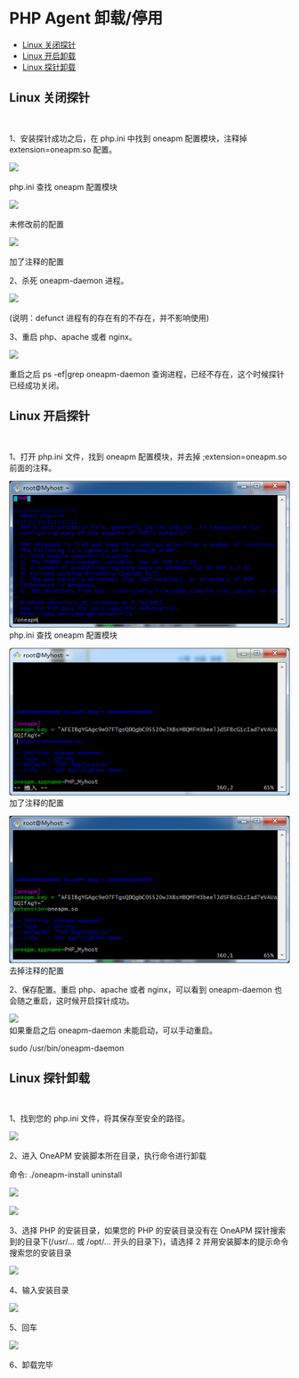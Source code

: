 # PHP Agent 卸载/停用

* [Linux 关闭探针](#1)<br>
* [Linux  开启卸载](#2)<br>
* [Linux 探针卸载](#3)<br>


## <h2 id="1">Linux 关闭探针</h2> <br>

1、安装探针成功之后，在 php.ini 中找到 oneapm 配置模块，注释掉 extension=oneapm.so 配置。

<!--![](http://club.oneapm.com/uploads/default/original/2X/1/1629fba2c3d9b96a5720615e33032d983a24a299.png)--> 
![](/images/myr/p011.png) <br>

php.ini 查找 oneapm 配置模块

<!--![](http://club.oneapm.com/uploads/default/original/2X/0/06bd130efec9795fc82539c8980ce9eb2694a085.png)--> 
![](/images/myr/p0120.png) <br>

未修改前的配置

<!--![](http://club.oneapm.com/uploads/default/original/2X/8/8af9d2bfe0cf02d81af5c222eb082bfdfa4847ba.png)--> 
![](/images/myr/p013.png) <br>

加了注释的配置

2、杀死 oneapm-daemon 进程。

<!--![](http://club.oneapm.com/uploads/default/original/2X/7/7d5018d27b73245670048165846996184ddf0bc4.png)--> 
![](/images/myr/p014.png) <br>

(说明：defunct 进程有的存在有的不存在，并不影响使用)

3、重启 php、apache 或者 nginx。

<!--![](http://club.oneapm.com/uploads/default/original/2X/8/8dad21d5e0a53df6e7a464abf9c5f715f9397f74.png)--> 
![](/images/myr/p015.png) <br>

重启之后 ps -ef|grep oneapm-daemon 查询进程，已经不存在，这个时候探针已经成功关闭。

## <h2 id="2">Linux 开启探针</h2> <br>

1、打开 php.ini 文件，找到 oneapm 配置模块，并去掉 ;extension=oneapm.so 前面的注释。

<!--![](http://club.oneapm.com/uploads/default/original/2X/1/1629fba2c3d9b96a5720615e33032d983a24a299.png)--> 
![](/images/myr/p016.png) <br> 
php.ini 查找 oneapm 配置模块

<!--![](http://club.oneapm.com/uploads/default/original/2X/8/8af9d2bfe0cf02d81af5c222eb082bfdfa4847ba.png)--> 
![](/images/myr/p017.png) <br>
加了注释的配置

<!--![](http://club.oneapm.com/uploads/default/original/2X/0/06bd130efec9795fc82539c8980ce9eb2694a085.png)--> 
![](/images/myr/p018.png) <br>
去掉注释的配置

2、保存配置。重启 php、apache 或者 nginx，可以看到 oneapm-daemon 也会随之重启，这时候开启探针成功。

<!--![](http://club.oneapm.com/uploads/default/original/2X/8/86360f69eedf5174eff76eb245403421c5129ead.png)--> 
![](/images/myr/p019.png) <br>
如果重启之后 oneapm-daemon 未能启动，可以手动重启。

sudo /usr/bin/oneapm-daemon

## <h2 id="3">Linux 探针卸载</h2> <br>

1、找到您的 php.ini 文件，将其保存至安全的路径。

<!--![](https://oneapm.kf5.com/attachments/download/339137/00156567e979174521befa976bd2520)-->
![](/images/myr/p020.png)

2、进入 OneAPM 安装脚本所在目录，执行命令进行卸载

命令: ./oneapm-install uninstall

<!--![](https://oneapm.kf5.com/attachments/download/274094/00156209621630054f1483dcfe73f46)-->
![](/images/myr/p021.png)

<!--![](https://oneapm.kf5.com/attachments/download/274097/0015620963c7356d1f6ff463326b37c)-->
![](/images/myr/p022.png)

3、选择 PHP 的安装目录，如果您的 PHP 的安装目录没有在 OneAPM 探针搜索到的目录下(/usr/… 或 /opt/… 开头的目录下)，请选择 2 并用安装脚本的提示命令搜索您的安装目录

<!--![](https://oneapm.kf5.com/attachments/download/274102/001562096a79484100f92d26acb8527)-->
![](/images/myr/p023.png)

4、输入安装目录

<!--![](https://oneapm.kf5.com/attachments/download/274120/001562097476f4155e938847330dbec)-->
![](/images/myr/p024.png)

5、回车

<!--![](https://oneapm.kf5.com/attachments/download/274110/001562097342dcf523b253cb804bad4)-->
![](/images/myr/p025.png)

6、卸载完毕


